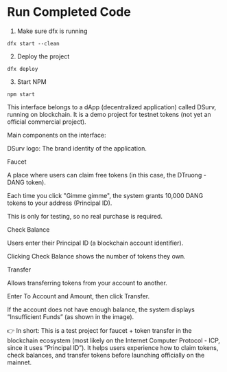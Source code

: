 # Run Completed Code

1. Make sure dfx is running

```
dfx start --clean
```

2. Deploy the project
```
dfx deploy
```

3. Start NPM
```
npm start
```
This interface belongs to a dApp (decentralized application) called DSurv, running on blockchain. It is a demo project for testnet tokens (not yet an official commercial project).

Main components on the interface:

DSurv logo: The brand identity of the application.

Faucet

A place where users can claim free tokens (in this case, the DTruong - DANG token).

Each time you click "Gimme gimme", the system grants 10,000 DANG tokens to your address (Principal ID).

This is only for testing, so no real purchase is required.

Check Balance

Users enter their Principal ID (a blockchain account identifier).

Clicking Check Balance shows the number of tokens they own.

Transfer

Allows transferring tokens from your account to another.

Enter To Account and Amount, then click Transfer.

If the account does not have enough balance, the system displays “Insufficient Funds” (as shown in the image).

👉 In short:
This is a test project for faucet + token transfer in the blockchain ecosystem (most likely on the Internet Computer Protocol - ICP, since it uses “Principal ID”). It helps users experience how to claim tokens, check balances, and transfer tokens before launching officially on the mainnet.


